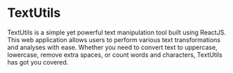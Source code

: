 # TextUtils
TextUtils is a simple yet powerful text manipulation tool built using ReactJS. This web application allows users to perform various text transformations and analyses with ease. Whether you need to convert text to uppercase, lowercase, remove extra spaces, or count words and characters, TextUtils has got you covered.
